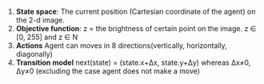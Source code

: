 1. **State space**:
   The current position (Cartesian coordinate of the agent) on the 2-d image.
1. **Objective function**:
   z = the brightness of certain point on the image.
   z ∈ [0, 255] and z ∈ N
1. **Actions**
   Agent can moves in 8 directions(vertically, horizontally, diagonally)
1. **Transition model**
   next(state) = (state.x+Δx, state.y+Δy)
   whereas Δx≠0, Δy≠0 (excluding the case agent does not make a move)
